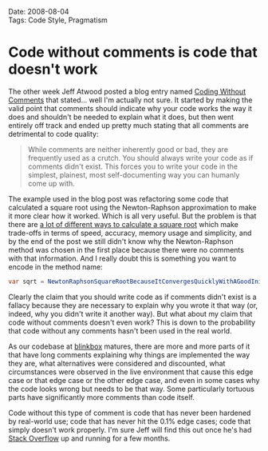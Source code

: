 Date: 2008-08-04  
Tags: Code Style, Pragmatism  

# Code without comments is code that doesn't work
    
The other week Jeff Atwood posted a blog entry named [Coding Without Comments](http://www.codinghorror.com/blog/archives/001150.html) that stated... well I'm actually not sure. It started by making the valid point that comments should indicate why your code works the way it does and shouldn't be needed to explain what it does, but then went entirely off track and ended up pretty much stating that all comments are detrimental to code quality:

> While comments are neither inherently good or bad, they are frequently used as a crutch. You should always write your code as if comments didn't exist. This forces you to write your code in the simplest, plainest, most self-documenting way you can humanly come up with.

The example used in the blog post was refactoring some code that calculated a square root using the Newton-Raphson approximation to make it more clear how it worked. Which is all very useful. But the problem is that there are [a lot of different ways to calculate a square root](http://en.wikipedia.org/wiki/Methods_of_computing_square_roots) which make trade-offs in terms of speed, accuracy, memory usage and simplicity, and by the end of the post we still didn't know why the Newton-Raphson method was chosen in the first place because there were no comments with that information. And I really doubt this is something you want to encode in the method name:

~~~ csharp
var sqrt = NewtonRaphsonSquareRootBecauseItConvergesQuicklyWithAGoodInitialGuess(n);
~~~

Clearly the claim that you should write code as if comments didn't exist is a fallacy because they are necessary to explain why you wrote it that way (or, indeed, why you didn't write it another way). But what about my claim that code without comments doesn't even work? This is down to the probability that code without any comments hasn't been used in the real world.

As our codebase at [blinkbox](http://www.blinkbox.com/) matures, there are more and more parts of it that have long comments explaining why things are implemented the way they are, what alternatives were considered and discounted, what circumstances were observed in the live environment that cause this edge case or that edge case or the other edge case, and even in some cases why the code looks wrong but needs to be that way. Some particularly tortuous parts have significantly more comments than code itself.

Code without this type of comment is code that has never been hardened by real-world use; code that has never hit the 0.1% edge cases; code that simply doesn't work properly. I'm sure Jeff will find this out once he's had [Stack Overflow](http://stackoverflow.com) up and running for a few months.